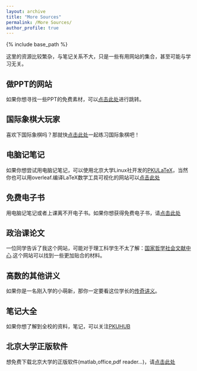 ```yaml
---
layout: archive
title: "More Sources"
permalink: /More Sources/
author_profile: true
---
```

{% include base_path %}

这里的资源比较繁杂，与笔记关系不大，只是一些有用网站的集合，甚至可能与学习无关。

## 做PPT的网站 ##
如果你想寻找一些PPT的免费素材，可以[点击此处](https://www.ypppt.com/tubiao/)进行跳转。

## 国际象棋大玩家 ##
喜欢下国际象棋吗？那就快[点击此处](https://lichess.org/)一起练习国际象棋吧！

##  电脑记笔记 ##
如果你想尝试用电脑记笔记，可以使用北京大学Linux社开发的[PKULaTeX](https://latex.pku.edu.cn)，当然你也可以用overleaf.编译LaTeX数学工具可视化的网站可以[点击此处](https://www.latexlive.com/)

##  免费电子书 ##
用电脑记笔记或者上课离不开电子书。如果你想获得免费电子书，请[点击此处](https://zh.zlibf.online/)

## 政治课论文  ##
一位同学告诉了我这个网站，可能对于理工科学生不太了解：[国家哲学社会文献中心](www.ncpssd.cn).这个网站可以找到一些更加贴合的材料。

##  高数的其他讲义  ##
如果你是一名刚入学的小萌新，那你一定要看这位学长的[传奇讲义](https://darkoxie.github.io/)。

##  笔记大全 ##
如果你想了解到全校的资料，笔记，可以关注[PKUHUB](https://pkuhub.cn/)

## 北京大学正版软件 ##
想免费下载北京大学的正版软件(matlab,office,pdf reader...)，请[点击此处](https://its.pku.edu.cn)

<!-- Giscus 评论系统嵌入 -->
  <script src="https://giscus.app/client.js"
          data-repo="KirbyKingLove/KirbyKingLove.github.io"
          data-repo-id="R_kgDOOz-ERg"
          data-category="Announcements"
          data-category-id="DIC_kwDOOz-ERs4Cq4Oj"
          data-mapping="pathname"
          data-strict="0"
          data-reactions-enabled="1"
          data-emit-metadata="0"
          data-input-position="bottom"
          data-theme="light"
          data-lang="zh-CN"
          crossorigin="anonymous"
          async>
  </script>
